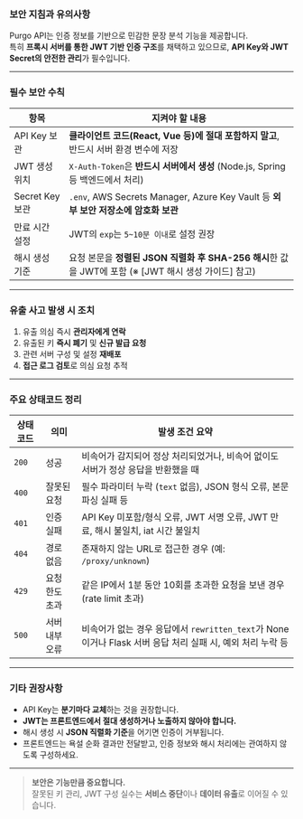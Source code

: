 ### **보안 지침과 유의사항**

Purgo API는 인증 정보를 기반으로 민감한 문장 분석 기능을 제공합니다.  
특히 **프록시 서버를 통한 JWT 기반 인증 구조**를 채택하고 있으므로, **API Key와 JWT Secret의 안전한 관리**가 필수입니다.

---

### **필수 보안 수칙**

| 항목                | 지켜야 할 내용 |
|---------------------|----------------|
| API Key 보관        | **클라이언트 코드(React, Vue 등)에 절대 포함하지 말고**, 반드시 서버 환경 변수에 저장 |
| JWT 생성 위치       | `X-Auth-Token`은 **반드시 서버에서 생성** (Node.js, Spring 등 백엔드에서 처리) |
| Secret Key 보관     | `.env`, AWS Secrets Manager, Azure Key Vault 등 **외부 보안 저장소에 암호화 보관** |
| 만료 시간 설정      | JWT의 `exp`는 `5~10분 이내`로 설정 권장 |
| 해시 생성 기준      | 요청 본문을 **정렬된 JSON 직렬화 후 SHA-256 해시**한 값을 JWT에 포함 (※ [JWT 해시 생성 가이드] 참고) |

---

### **유출 사고 발생 시 조치**

1. 유출 의심 즉시 **관리자에게 연락**
2. 유출된 키 **즉시 폐기** 및 **신규 발급 요청**
3. 관련 서버 구성 및 설정 **재배포**
4. **접근 로그 검토**로 의심 요청 추적

---

### **주요 상태코드 정리**

| 상태 코드 | 의미 | 발생 조건 요약 |
| --- | --- | --- |
| `200` | 성공 | 비속어가 감지되어 정상 처리되었거나, 비속어 없이도 서버가 정상 응답을 반환했을 때 |
| `400` | 잘못된 요청 | 필수 파라미터 누락 (`text` 없음), JSON 형식 오류, 본문 파싱 실패 등 |
| `401` | 인증 실패 | API Key 미포함/형식 오류, JWT 서명 오류, JWT 만료, 해시 불일치, iat 시간 불일치 |
| `404` | 경로 없음 | 존재하지 않는 URL로 접근한 경우 (예: `/proxy/unknown`) |
| `429` | 요청 한도 초과 | 같은 IP에서 1분 동안 10회를 초과한 요청을 보낸 경우 (rate limit 초과) |
| `500` | 서버 내부 오류 | 비속어가 없는 경우 응답에서 `rewritten_text`가 None이거나 Flask 서버 응답 처리 실패 시, 예외 처리 누락 등 |

---

### **기타 권장사항**

- API Key는 **분기마다 교체**하는 것을 권장합니다.
- **JWT는 프론트엔드에서 절대 생성하거나 노출하지 않아야 합니다.**
- 해시 생성 시 **JSON 직렬화 기준**을 어기면 인증이 거부됩니다.
- 프론트엔드는 욕설 순화 결과만 전달받고, 인증 정보와 해시 처리에는 관여하지 않도록 구성하세요.

---

> **보안은 기능만큼 중요합니다.**  
> 잘못된 키 관리, JWT 구성 실수는 **서비스 중단**이나 **데이터 유출**로 이어질 수 있습니다.
